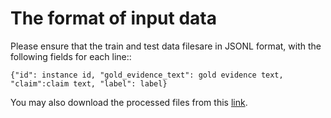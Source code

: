 # The format of input data
Please ensure that the train and test data filesare in JSONL format, with the following fields for each line::
 ```
 {"id": instance id, "gold_evidence_text": gold evidence text, "claim":claim text, "label": label}
 ```
You may also download the processed files from this [link](https://drive.google.com/drive/folders/1FkEYlEn0HCAP8NlWWUIsLGam4ixlFBOp?usp=sharing).
